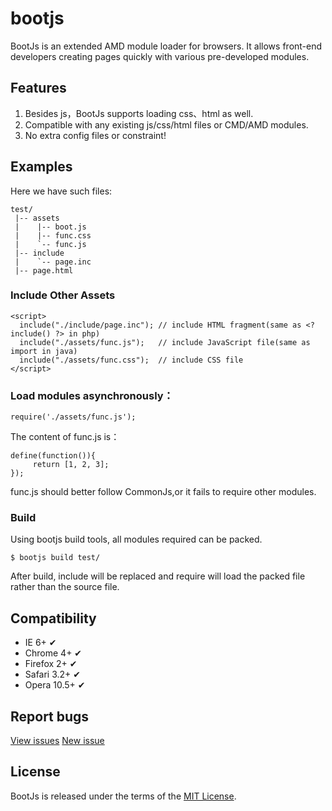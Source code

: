 bootjs
======

BootJs is an extended AMD module loader for browsers. It allows front-end developers creating pages quickly with various pre-developed modules.

## Features

1. Besides js，BootJs supports loading css、html as well.
2. Compatible with any existing js/css/html files or CMD/AMD modules.
3. No extra config files or constraint! 

## Examples

Here we have such files:
    
    test/
     |-- assets
     |    |-- boot.js
     |    |-- func.css
     |    `-- func.js
     |-- include
     |    `-- page.inc
     |-- page.html
    
### Include Other Assets

    <script>
      include("./include/page.inc"); // include HTML fragment(same as <? include() ?> in php)
      include("./assets/func.js");   // include JavaScript file(same as import in java)
      include("./assets/func.css");  // include CSS file
    </script>

### Load modules asynchronously：

    require('./assets/func.js');
    
The content of func.js is：

    define(function()){
         return [1, 2, 3];
    });
    
func.js should better follow CommonJs,or it fails to require other modules.

### Build

Using bootjs build tools, all modules required can be packed.

    $ bootjs build test/
    
After build, include will be replaced and require will load the packed file rather than the source file.

## Compatibility

- IE 6+             ✔
- Chrome 4+         ✔
- Firefox 2+        ✔
- Safari 3.2+       ✔
- Opera 10.5+       ✔

## Report bugs

[View issues](https://github.com/bootjs/bootjs/issues)
[New issue](https://github.com/bootjs/bootjs/issues/new)

## License

BootJs is released under the terms of the [MIT License](http://seajs.org/LICENSE.md).



